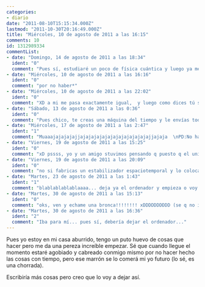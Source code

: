 ```yaml
---
categories:
- diario
date: "2011-08-10T15:15:34.000Z"
lastmod: "2011-10-30T20:16:49.000Z"
title: "Miércoles, 10 de agosto de 2011 a las 16:15"
comments: 10
id: 1312989334
commentList:
- date: "Domingo, 14 de agosto de 2011 a las 18:34"
  ident: "0"
  comment: "Pues sí, estudiaré un poco de física cuántica y luego ya me hago mi propia máquina del tiempo, si seguro que hay tutoriales en YouTube."
- date: "Miércoles, 10 de agosto de 2011 a las 16:16"
  ident: "0"
  comment: "por no haber*"
- date: "Miércoles, 10 de agosto de 2011 a las 22:02"
  ident: "0"
  comment: "XD a mi me pasa exactamente igual,  y luego como dices tú se come el marron mi yo del futuro, y lo peor es que me cabreo también con mi yo del pasado."
- date: "Sábado, 13 de agosto de 2011 a las 0:36"
  ident: "0"
  comment: "Pues chico, te creas una máquina del tiempo y le envías todo el trabajo hecho a tu yo del pasado. Mira tú qué fácil ¡Si es que os complicáis de una manera que yo no entiendo!"
- date: "Miércoles, 17 de agosto de 2011 a las 2:47"
  ident: "1"
  comment: "Muaaajajajajajjajajajajajajajajajajajajajjajaja  \nPD:No hay PD ;)"
- date: "Viernes, 19 de agosto de 2011 a las 15:25"
  ident: "0"
  comment: "xD pssss, yo y un amigo stuvimos pensando q puesto q el universo, la tierra, el sistema solar, la galaxia, toooodo se mueve de mil formas distintas... si viajas nel tiempo apareceras en medio de la nada :( xDDD"
- date: "Viernes, 19 de agosto de 2011 a las 20:09"
  ident: "0"
  comment: "no si fabricas un estabilizador espaciotemporal y lo colocas donde quieres aparecer ya sea en el futuro o en el pasado."
- date: "Martes, 23 de agosto de 2011 a las 1:43"
  ident: "1"
  comment: "blablablablablaaaa... deja ya el ordenador y empieza o voy a tu casa y te echo la bronca , sé donde vives ¬¬"
- date: "Martes, 30 de agosto de 2011 a las 15:13"
  ident: "0"
  comment: "oks, ven y echame una bronca!!!!!!!! xDDDDDDDDDD (se q no iba pa mí :(   )"
- date: "Martes, 30 de agosto de 2011 a las 16:36"
  ident: "2"
  comment: "Iba para mí... pues sí, debería dejar el ordenador..."
---
```


Pues yo estoy en mi casa aburrido, tengo un puto huevo de cosas que hacer pero me da una pereza increíble empezar.  Sé que cuando llegue el momento estaré agobiado y cabreado conmigo mismo por no hacer hecho las cosas con tiempo, pero ese marrón se lo comerá mi yo futuro (lo sé, es una chorrada).   
  
Escribiría más cosas pero creo que lo voy a dejar así.